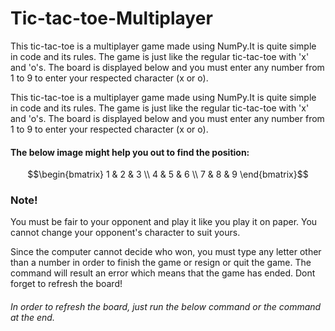 # Tic-tac-toe-Multiplayer
This tic-tac-toe is a multiplayer game made using NumPy.It is quite simple in code and its rules. The game is just like the regular tic-tac-toe with 'x' and 'o's. The board is displayed below and you must enter any number from 1 to 9 to enter your respected character (x or o).


This tic-tac-toe is a multiplayer game made using NumPy.It is quite simple in code and its rules. The game is just like the regular tic-tac-toe with 'x' and 'o's. The board is displayed below and you must enter any number from 1 to 9 to enter your respected character (x or o).

#### The below image might help you out to find the position:


$$\begin{bmatrix} 1 & 2 & 3 \\ 4 & 5 & 6 \\ 7 & 8 & 9 \end{bmatrix}$$


### Note! 

You must be fair to your opponent and play it like you play it on paper. You cannot change your opponent's character to suit yours.

Since the computer cannot decide who won, you must type any letter other than a number in order to finish the game or resign or quit the game. The command will result an error which means that the game has ended. Dont forget to refresh the board!

###### In order to refresh the board, just run the below command or the command at the end.


